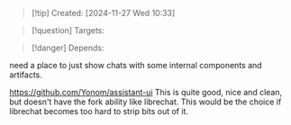 
>[!tip] Created: [2024-11-27 Wed 10:33]

>[!question] Targets: 

>[!danger] Depends: 


need a place to just show chats with some internal components and artifacts.

https://github.com/Yonom/assistant-ui 
This is quite good, nice and clean, but doesn't have the fork ability like librechat.
This would be the choice if librechat becomes too hard to strip bits out of it.